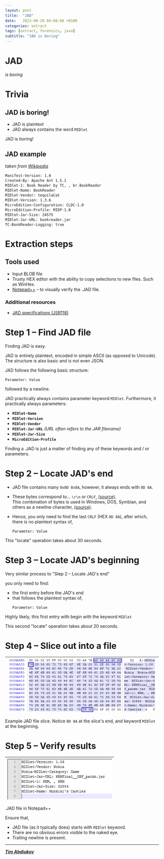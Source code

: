 ```yaml
---
layout: post
title:  "JAD"
date:   2023-08-20 04:08:00 +0100
categories: extract
tags: [extract, forensics, java]
subtitle: "JAD is boring"
---
```


# JAD
*is boring*

# Trivia

## JAD is boring!

* JAD is plaintext
* JAD always contains the word `MIDlet`

JAD is boring!

## JAD example
*taken from [Wikipedia](https://en.wikipedia.org/wiki/JAD_(file_format)#Example)*

```
Manifest-Version: 1.0
Created-By: Apache Ant 1.5.1
MIDlet-1: Book Reader by TC, , br.BookReader
MIDlet-Name: BookReader
MIDlet-Vendor: tequilaCat
MIDlet-Version: 1.3.6
MicroEdition-Configuration: CLDC-1.0
MicroEdition-Profile: MIDP-1.0
MIDlet-Jar-Size: 24575
MIDlet-Jar-URL: bookreader.jar
TC-BookReader-Logging: true
```

# Extraction steps

## Tools used

* Input BLOB file  
* Trusty HEX editor with the ability to copy selections to new files. Such as WinHex.  
* [Notepad++](https://notepad-plus-plus.org) – to visually verify the .JAD file.  

### Additional resources

* [JAD specifications (JSR118)](http://download.oracle.com/otn-pub/jcp/midp-2.1-mrel-oth-JSpec/midp-2_1-mrel-spec.pdf)  

# Step 1 – Find JAD file

Finding JAD is easy.

JAD is entirely plaintext, encoded in simple ASCII (as opposed to Unicode). The structure is also basic and is not even JSON.

JAD follows the following basic structure:
```
Parameter: Value
```  
followed by a newline.

JAD practically always contains parameter keyword `MIDlet`. Furthermore, it practically always parameters:
* **`MIDlet-Name`**
* **`MIDlet-Version`**
* **`MIDlet-Vendor`**
* **`MIDlet-Jar-URL`** *(URL often refers to the JAR filename)*
* **`MIDlet-Jar-Size`**
* **`MicroEdition-Profile`**
 
Finding a .JAD is just a matter of finding any of these keywords and / or parameters.

 # Step 2 – Locate JAD's end
 
* JAD file contains many `0x0D 0x0A`, however, it always ends with `0D 0A`. 
 
* These bytes correspond to... `\r\n` or `CRLF`, [(source)](https://stackoverflow.com/a/71531204/12258312).  
  This combination of bytes is used in Windows, DOS, Symbian, and others as a newline character, [(source)](https://stackoverflow.com/a/1552782/12258312).  
 
 * Hence, you only need to find the last `CRLF` (HEX `0D 0A`), after which, there is no plaintext syntax of,  
	```
	Parameter: Value
	```  
 
This "locate" operation takes about 30 seconds.
 
 # Step 3 – Locate JAD's beginning
 
 Very similar process to "Step 2 – Locate JAD's end"
 
 you only need to find:
 * the first entry before the JAD's end
 * that follows the plaintext syntax of,  
	```
	Parameter: Value
	```  
	
Highly likely, this first entry with begin with the keyword `MIDlet`

This second "locate" operation takes about 20 seconds.

# Step 4 – Slice out into a file

![JAD slice extraction](./img/JAD_extraction.png) |
---- | 
Example JAD file slice. Notice `0D 0A` at the slice's end, and keyword `MIDlet` at the beginning.

# Step 5 – Verify results

![JAD in NPP](./img/JAD_in_NPP.png) | 
---- | 
.JAD file in Notepad++

Ensure that,

* JAD file (as it typically does) starts with `MIDlet` keyword.
* There are no obvious errors visible to the naked eye.
* Trailing newline is present.

---------------------------------

***[Tim Abdiukov](https://github.com/TAbdiukov)***
